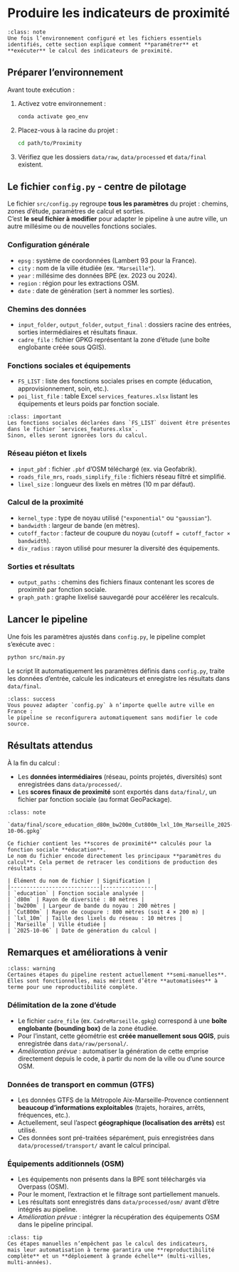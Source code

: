 ﻿# Produire les indicateurs de proximité

```{admonition} Objectif
:class: note
Une fois l’environnement configuré et les fichiers essentiels identifiés, cette section explique comment **paramétrer** et **exécuter** le calcul des indicateurs de proximité.
```

## Préparer l’environnement

Avant toute exécution :
1. Activez votre environnement :
   ```bash
   conda activate geo_env
   ```
2. Placez-vous à la racine du projet :
   ```bash
   cd path/to/Proximity
   ```
3. Vérifiez que les dossiers `data/raw`, `data/processed` et `data/final` existent.


## Le fichier `config.py` - centre de pilotage

Le fichier `src/config.py` regroupe **tous les paramètres** du projet : chemins, zones d’étude, paramètres de calcul et sorties.  
C’est **le seul fichier à modifier** pour adapter le pipeline à une autre ville, un autre millésime ou de nouvelles fonctions sociales.

### Configuration générale
- `epsg` : système de coordonnées (Lambert 93 pour la France).  
- `city` : nom de la ville étudiée (ex. `"Marseille"`).  
- `year` : millésime des données BPE (ex. 2023 ou 2024).  
- `region` : région pour les extractions OSM.  
- `date` : date de génération (sert à nommer les sorties).

### Chemins des données
- `input_folder`, `output_folder`, `output_final` : dossiers racine des entrées, sorties intermédiaires et résultats finaux.  
- `cadre_file` : fichier GPKG représentant la zone d’étude (une boîte englobante créée sous QGIS).

### Fonctions sociales et équipements
- `FS_LIST` : liste des fonctions sociales prises en compte (éducation, approvisionnement, soin, etc.).  
- `poi_list_file` : table Excel `services_features.xlsx` listant les équipements et leurs poids par fonction sociale.

```{admonition} Remarque
:class: important
Les fonctions sociales déclarées dans `FS_LIST` doivent être présentes dans le fichier `services_features.xlsx`.  
Sinon, elles seront ignorées lors du calcul.
```

### Réseau piéton et lixels
- `input_pbf` : fichier `.pbf` d’OSM téléchargé (ex. via Geofabrik).  
- `roads_file_mrs`, `roads_simplify_file` : fichiers réseau filtré et simplifié.  
- `lixel_size` : longueur des lixels en mètres (10 m par défaut).

### Calcul de la proximité
- `kernel_type` : type de noyau utilisé (`"exponential"` ou `"gaussian"`).  
- `bandwidth` : largeur de bande (en mètres).  
- `cutoff_factor` : facteur de coupure du noyau (`cutoff = cutoff_factor × bandwidth`).  
- `div_radius` : rayon utilisé pour mesurer la diversité des équipements.  

### Sorties et résultats
- `output_paths` : chemins des fichiers finaux contenant les scores de proximité par fonction sociale.  
- `graph_path` : graphe lixelisé sauvegardé pour accélérer les recalculs.


## Lancer le pipeline

Une fois les paramètres ajustés dans `config.py`, le pipeline complet s’exécute avec :

```bash
python src/main.py
```

Le script lit automatiquement les paramètres définis dans `config.py`, traite les données d’entrée, calcule les indicateurs et enregistre les résultats dans `data/final`.

```{admonition} Astuce
:class: success
Vous pouvez adapter `config.py` à n’importe quelle autre ville en France :  
le pipeline se reconfigurera automatiquement sans modifier le code source.
```


## Résultats attendus

À la fin du calcul :
- Les **données intermédiaires** (réseau, points projetés, diversités) sont enregistrées dans `data/processed/`.
- Les **scores finaux de proximité** sont exportés dans `data/final/`, un fichier par fonction sociale (au format GeoPackage).

```{admonition} Exemple
:class: note

`data/final/score_education_d80m_bw200m_Cut800m_lxl_10m_Marseille_2025-10-06.gpkg`

Ce fichier contient les **scores de proximité** calculés pour la fonction sociale **éducation**.  
Le nom du fichier encode directement les principaux **paramètres du calcul**. Cela permet de retracer les conditions de production des résultats :

| Élément du nom de fichier | Signification |
|----------------------------|----------------|
| `education` | Fonction sociale analysée |
| `d80m` | Rayon de diversité : 80 mètres |
| `bw200m` | Largeur de bande du noyau : 200 mètres |
| `Cut800m` | Rayon de coupure : 800 mètres (soit 4 × 200 m) |
| `lxl_10m` | Taille des lixels du réseau : 10 mètres |
| `Marseille` | Ville étudiée |
| `2025-10-06` | Date de génération du calcul |
```

## Remarques et améliorations à venir

```{admonition} Points d’amélioration et tâches en attente
:class: warning
Certaines étapes du pipeline restent actuellement **semi-manuelles**.  
Elles sont fonctionnelles, mais méritent d’être **automatisées** à terme pour une reproductibilité complète.
```

### Délimitation de la zone d’étude
- Le fichier `cadre_file` (ex. `CadreMarseille.gpkg`) correspond à une **boîte englobante (bounding box)** de la zone étudiée.  
- Pour l’instant, cette géométrie est **créée manuellement sous QGIS**, puis enregistrée dans `data/raw/personal/`.  
- *Amélioration prévue* : automatiser la génération de cette emprise directement depuis le code, à partir du nom de la ville ou d’une source OSM.

### Données de transport en commun (GTFS)
- Les données GTFS de la Métropole Aix-Marseille-Provence contiennent **beaucoup d’informations exploitables** (trajets, horaires, arrêts, fréquences, etc.).  
- Actuellement, seul l’aspect **géographique (localisation des arrêts)** est utilisé.  
- Ces données sont pré-traitées séparément, puis enregistrées dans `data/processed/transport/` avant le calcul principal.

### Équipements additionnels (OSM)
- Les équipements non présents dans la BPE sont téléchargés via Overpass (OSM).  
- Pour le moment, l’extraction et le filtrage sont partiellement manuels. 
- Les résultats sont enregistrés dans `data/processed/osm/` avant d’être intégrés au pipeline.   
- *Amélioration prévue* :  intégrer la récupération des équipements OSM dans le pipeline principal.


```{admonition} En somme
:class: tip
Ces étapes manuelles n’empêchent pas le calcul des indicateurs,  
mais leur automatisation à terme garantira une **reproductibilité complète** et un **déploiement à grande échelle** (multi-villes, multi-années).
```
